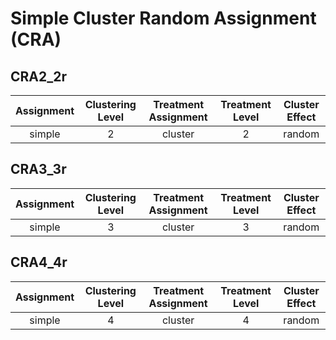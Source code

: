 # Simple Cluster Random Assignment (CRA)


## CRA2_2r

| Assignment | Clustering Level | Treatment Assignment | Treatment Level| Cluster Effect |
|:----------:|:----------------:|:--------------------:|:--------------:|:--------------:|
| simple     | 2                | cluster              | 2              | random         |

## CRA3_3r

| Assignment | Clustering Level | Treatment Assignment | Treatment Level| Cluster Effect |
|:----------:|:----------------:|:--------------------:|:--------------:|:--------------:|
| simple     | 3                | cluster              | 3              | random         |

## CRA4_4r

| Assignment | Clustering Level | Treatment Assignment | Treatment Level| Cluster Effect |
|:----------:|:----------------:|:--------------------:|:--------------:|:--------------:|
| simple     | 4                | cluster              | 4              | random         |
